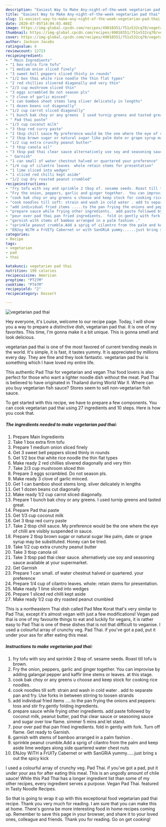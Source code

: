 ```yaml
---
description: "Easiest Way to Make Any-night-of-the-week vegetarian pad thai"
title: "Easiest Way to Make Any-night-of-the-week vegetarian pad thai"
slug: 51-easiest-way-to-make-any-night-of-the-week-vegetarian-pad-thai
date: 2020-07-05T14:04:03.468Z
image: https://img-global.cpcdn.com/recipes/49010351/751x532cq70/vegetarian-pad-thai-recipe-main-photo.jpg
thumbnail: https://img-global.cpcdn.com/recipes/49010351/751x532cq70/vegetarian-pad-thai-recipe-main-photo.jpg
cover: https://img-global.cpcdn.com/recipes/49010351/751x532cq70/vegetarian-pad-thai-recipe-main-photo.jpg
author: Jackson Jacobs
ratingvalue: 4
reviewcount: 12723
recipeingredient:
- " Main Ingredients"
- "1 box extra firm tofu"
- "1 medium onion sliced finely"
- "3 sweet bell peppers sliced thinly in rounds"
- "1/2 box thai white rice noodle the thin flat types"
- "2 red chillies slivered diagonally and very thin"
- "2/3 cup mushroom sliced thin"
- "3 eggs scrambled Do not season pls"
- "3 clove of garlic minced"
- "1 can bamboo shoot stems long sliver delicately in lengths"
- "1 dozen beans cut diagonally"
- "1/2 cup carrot sliced diagonally"
- "1 bunch bak choy or any greens  I used turnip greens and tasted great"
- " Pad thai paste"
- "1/3 cup coconut milk"
- "3 tbsp red curry paste"
- "2 tbsp chill sauce My preference would be the one where the eye of chilli are visibly suspended in sauce"
- "2 tbsp brown sugar or natural sugar like palm date or grape syrup may be substituted  Honey can be tried"
- "1/2 cup extra crunchy peanut butter"
- "3 tbsp canola oil"
- "3 tbsp pad thai clear sauce alternatively use soy and seasoning sauce available at your supermarket"
- " Garnish"
- "1 can small of water chestnut halved or quartered your preference"
- "1/4 cup of cilantro leaves  whole retain stems for presentation"
- "1 lime sliced into wedges"
- "1 sliced red chilli kept aside"
- "1/2 cup dry roasted peanut crumbled"
recipeinstructions:
- "fry tofu with soy and sprinkle 2 tbsp of. sesame seeds. Roast till tofu is brown."
- "Fry the onion, peppers, garlic and ginger together.  You can improvise by adding galangal pepper and kaffir lime stems or leaves. at this stage."
- "cook bak choy or any greens u choose and keep stock for cooking rice noodles."
- "cook noodles till soft: strain and wash in cold water . add to separate pan and fry. Use forks in between stirring to loosen strands"
- "add individual fried items .....to the pan frying the onions and peppers: toss and stir fry.gently folding ingredients."
- "prepare sauce while frying other ingredients.  add paste followed by coconut milk, peanut butter, pad thai clear sauce or seasoning sauce and sugar over low flame.  simmer 5 mins and let stand."
- "pour over pad thai pan fried ingredients.  fold in gently with fork. Turn off flame. Get ready to Garnish."
- "garnish with stems of bamboo arranged in a palm fashion ."
- "sprinkle peanut crumble.Add a sprig of cilantro from the palm and keep aside lime wedges along side quartered water chest nuts"
- "ENJoy WiTH a FrUITy Cabernet or with SanGRiA yummy......just bring s out the spicy kick"
categories:
- Recipe
tags:
- vegetarian
- pad
- thai

katakunci: vegetarian pad thai 
nutrition: 199 calories
recipecuisine: American
preptime: "PT27M"
cooktime: "PT47M"
recipeyield: "2"
recipecategory: Dessert

---
```



![vegetarian pad thai](https://img-global.cpcdn.com/recipes/49010351/751x532cq70/vegetarian-pad-thai-recipe-main-photo.jpg)

Hey everyone, it's Louise, welcome to our recipe page. Today, I will show you a way to prepare a distinctive dish, vegetarian pad thai. It is one of my favorites. This time, I'm gonna make it a bit unique. This is gonna smell and look delicious.

vegetarian pad thai is one of the most favored of current trending meals in the world. It's simple, it is fast, it tastes yummy. It is appreciated by millions every day. They are fine and they look fantastic. vegetarian pad thai is something which I have loved my entire life.

This authentic Pad Thai for vegetarian and vegan Thai food lovers is also perfect for those who want a lighter noodle dish without the meat. Pad Thai is believed to have originated in Thailand during World War II. Where can you buy vegetarian fish sauce? Stores seem to sell non-vegetarian fish sauce.


To get started with this recipe, we have to prepare a few components. You can cook vegetarian pad thai using 27 ingredients and 10 steps. Here is how you cook that.

<!--inarticleads1-->

##### The ingredients needed to make vegetarian pad thai:

1. Prepare  Main Ingredients
1. Take 1 box extra firm tofu
1. Prepare 1 medium onion sliced finely
1. Get 3 sweet bell peppers sliced thinly in rounds
1. Get 1/2 box thai white rice noodle the thin flat types
1. Make ready 2 red chillies slivered diagonally and very thin
1. Take 2/3 cup mushroom sliced thin
1. Prepare 3 eggs scrambled. Do not season pls.
1. Make ready 3 clove of garlic minced.
1. Get 1 can bamboo shoot stems long. sliver delicately in lengths
1. Get 1 dozen beans cut diagonally
1. Make ready 1/2 cup carrot sliced diagonally.
1. Prepare 1 bunch bak choy or any greens.  I used turnip greens and tasted great.
1. Prepare  Pad thai paste
1. Get 1/3 cup coconut milk
1. Get 3 tbsp red curry paste
1. Take 2 tbsp chill sauce. My preference would be the one where the eye of chilli are visibly suspended in sauce.
1. Prepare 2 tbsp brown sugar or natural sugar like palm, date or grape syrup may be substituted.  Honey can be tried.
1. Take 1/2 cup extra crunchy peanut butter
1. Take 3 tbsp canola oil
1. Take 3 tbsp pad thai clear sauce. alternatively use soy and seasoning sauce available at your supermarket.
1. Get  Garnish
1. Prepare 1 can small. of water chestnut halved or quartered. your preference
1. Prepare 1/4 cup of cilantro leaves.  whole: retain stems for presentation.
1. Make ready 1 lime sliced into wedges
1. Prepare 1 sliced red chilli kept aside
1. Make ready 1/2 cup dry roasted peanut crumbled


This is a northeastern Thai dish called Pad Mee Korat that&#39;s very similar to Pad Thai, except it&#39;s almost vegan with just a few modifications! Vegan pad thai is one of my favourite things to eat and luckily for vegans, it is rather easy to Pad Thai is one of these dishes that is not that difficult to veganise. I used a colourful array of crunchy veg. Pad Thai. if you&#39;ve got a pad, put it under your ass for after eating this meal. 

<!--inarticleads2-->

##### Instructions to make vegetarian pad thai:

1. fry tofu with soy and sprinkle 2 tbsp of. sesame seeds. Roast till tofu is brown.
1. Fry the onion, peppers, garlic and ginger together.  You can improvise by adding galangal pepper and kaffir lime stems or leaves. at this stage.
1. cook bak choy or any greens u choose and keep stock for cooking rice noodles.
1. cook noodles till soft: strain and wash in cold water . add to separate pan and fry. Use forks in between stirring to loosen strands
1. add individual fried items .....to the pan frying the onions and peppers: toss and stir fry.gently folding ingredients.
1. prepare sauce while frying other ingredients.  add paste followed by coconut milk, peanut butter, pad thai clear sauce or seasoning sauce and sugar over low flame.  simmer 5 mins and let stand.
1. pour over pad thai pan fried ingredients.  fold in gently with fork. Turn off flame. Get ready to Garnish.
1. garnish with stems of bamboo arranged in a palm fashion .
1. sprinkle peanut crumble.Add a sprig of cilantro from the palm and keep aside lime wedges along side quartered water chest nuts
1. ENJoy WiTH a FrUITy Cabernet or with SanGRiA yummy......just bring s out the spicy kick


I used a colourful array of crunchy veg. Pad Thai. if you&#39;ve got a pad, put it under your ass for after eating this meal. This is an ungodly amount of chile sauce! While this Pad Thai has a longer ingredient list than some of my other recipes, every ingredient serves a purpose. Vegan Pad Thai. featured in Tasty Noodle Recipes. 

So that is going to wrap it up with this exceptional food vegetarian pad thai recipe. Thank you very much for reading. I am sure that you can make this at home. There's gonna be more interesting food in home recipes coming up. Remember to save this page in your browser, and share it to your loved ones, colleague and friends. Thank you for reading. Go on get cooking!
